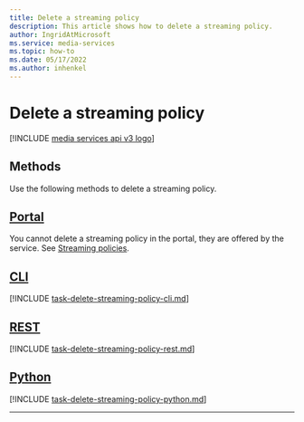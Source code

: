 ```yaml
---
title: Delete a streaming policy
description: This article shows how to delete a streaming policy.
author: IngridAtMicrosoft
ms.service: media-services
ms.topic: how-to
ms.date: 05/17/2022
ms.author: inhenkel
---
```


# Delete a streaming policy

[!INCLUDE [media services api v3 logo](./includes/v3-hr.md)]

## Methods

Use the following methods to delete a streaming policy.

## [Portal](#tab/portal/)

You cannot delete a streaming policy in the portal, they are offered by the service. See [Streaming policies](stream-streaming-policy-concept.md).

## [CLI](#tab/cli/)

[!INCLUDE [task-delete-streaming-policy-cli.md](./includes/task-delete-streaming-policy-cli.md)]

## [REST](#tab/rest/)

[!INCLUDE [task-delete-streaming-policy-rest.md](./includes/task-delete-streaming-policy-rest.md)]

## [Python](#tab/python/)

[!INCLUDE [task-delete-streaming-policy-python.md](./includes/task-delete-streaming-policy-python.md)]

---
